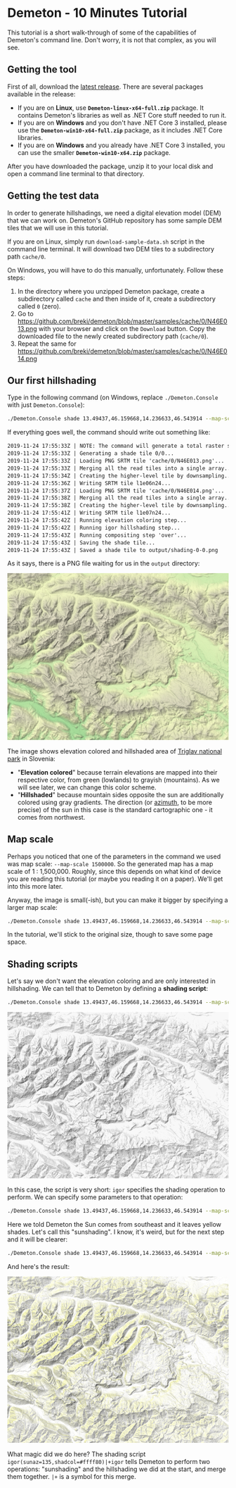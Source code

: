 # Demeton - 10 Minutes Tutorial

This tutorial is a short walk-through of some of the capabilities of Demeton's command line. Don't worry, it is not that complex, as you will see.

## Getting the tool
First of all, download the [latest release](https://github.com/breki/demeton/releases/latest). There are several packages available in the release:
- If you are on **Linux**, use **`Demeton-linux-x64-full.zip`** package. It contains Demeton's libraries as well as .NET Core stuff needed to run it.
- If you are on **Windows** and you don't have .NET Core 3 installed, please use the **`Demeton-win10-x64-full.zip`** package, as it includes .NET Core libraries.
- If you are on **Windows** and you already have .NET Core 3 installed, you can use the smaller **`Demeton-win10-x64.zip`** package.

After you have downloaded the package, unzip it to your local disk and open a command line terminal to that directory.

## Getting the test data
In order to generate hillshadings, we need a digital elevation model (DEM) that we can work on. Demeton's GitHub repository has some sample DEM tiles that we will use in this tutorial. 

If you are on Linux, simply run `download-sample-data.sh` script in the command line terminal. It will download two DEM tiles to a subdirectory path `cache/0`.

On Windows, you will have to do this manually, unfortunately. Follow these steps:
1. In the directory where you unzipped Demeton package, create a subdirectory called `cache` and then inside of it, create a subdirectory called `0` (zero).
1. Go to https://github.com/breki/demeton/blob/master/samples/cache/0/N46E013.png with your browser and click on the `Download` button. Copy the downloaded file to the newly created subdirectory path (`cache/0`).
1. Repeat the same for https://github.com/breki/demeton/blob/master/samples/cache/0/N46E014.png

## Our first hillshading

Type in the following command (on Windows, replace `./Demeton.Console` with just `Demeton.Console`):

```sh
./Demeton.Console shade 13.49437,46.159668,14.236633,46.543914 --map-scale 1500000
```

If everything goes well, the command should write out something like:
```txt
2019-11-24 17:55:33Z | NOTE: The command will generate a total raster size of 650x488 pixels (1x1 tiles).
2019-11-24 17:55:33Z | Generating a shade tile 0/0...
2019-11-24 17:55:33Z | Loading PNG SRTM tile 'cache/0/N46E013.png'...
2019-11-24 17:55:33Z | Merging all the read tiles into a single array...
2019-11-24 17:55:34Z | Creating the higher-level tile by downsampling...
2019-11-24 17:55:36Z | Writing SRTM tile l1e06n24...
2019-11-24 17:55:37Z | Loading PNG SRTM tile 'cache/0/N46E014.png'...
2019-11-24 17:55:38Z | Merging all the read tiles into a single array...
2019-11-24 17:55:38Z | Creating the higher-level tile by downsampling...
2019-11-24 17:55:41Z | Writing SRTM tile l1e07n24...
2019-11-24 17:55:42Z | Running elevation coloring step...
2019-11-24 17:55:42Z | Running igor hillshading step...
2019-11-24 17:55:43Z | Running compositing step 'over'...
2019-11-24 17:55:43Z | Saving the shade tile...
2019-11-24 17:55:43Z | Saved a shade tile to output/shading-0-0.png
```

As it says, there is a PNG file waiting for us in the `output` directory:

![Our first hillshading](docs/images/tutorial-first.png)

The image shows elevation colored and hillshaded area of [Triglav national park](https://www.tnp.si/en/visit/) in Slovenia:
- "**Elevation colored**" because terrain elevations are mapped into their respective color, from green (lowlands) to grayish (mountains). As we will see later, we can change this color scheme.
- "**Hillshaded**" because mountain sides opposite the sun are additionally colored using gray gradients. The direction (or [azimuth](https://en.wikipedia.org/wiki/Azimuth), to be more precise) of the sun in this case is the standard cartographic one - it comes from northwest.

## Map scale
Perhaps you noticed that one of the parameters in the command we used was map scale: `--map-scale 1500000`. So the generated map has a map scale of 1 : 1,500,000. Roughly, since this depends on what kind of device you are reading this tutorial (or maybe you reading it on a paper). We'll get into this more later.

Anyway, the image is small(-ish), but you can make it bigger by specifying a larger map scale:
```sh
./Demeton.Console shade 13.49437,46.159668,14.236633,46.543914 --map-scale 1000000
```

In the tutorial, we'll stick to the original size, though to save some page space.

## Shading scripts
Let's say we don't want the elevation coloring and are only interested in hillshading. We can tell that to Demeton by defining a **shading script**:

```sh
./Demeton.Console shade 13.49437,46.159668,14.236633,46.543914 --map-scale 1500000 --shading-script igor
```

![Hillshading only](docs/images/tutorial-hillshading.png)

In this case, the script is very short: `igor` specifies the shading operation to perform. We can specify some parameters to that operation:

```sh
./Demeton.Console shade 13.49437,46.159668,14.236633,46.543914 --map-scale 1500000 --shading-script "igor(sunaz=135,shadcol=#ffff80)"
```

Here we told Demeton the Sun comes from southeast and it leaves yellow shades. Let's call this "sunshading". I know, it's weird, but for the next step and it will be clearer:

```sh
./Demeton.Console shade 13.49437,46.159668,14.236633,46.543914 --map-scale 1500000 --shading-script "igor(sunaz=135,shadcol=#ffff80)|+igor"
```

And here's the result:

![Hillshading only](docs/images/tutorial-sunshading.png)

What magic did we do here? The shading script `igor(sunaz=135,shadcol=#ffff80)|+igor` tells Demeton to perform two operations: "sunshading" and the hillshading we did at the start, and merge them together. `|+` is a symbol for this merge.